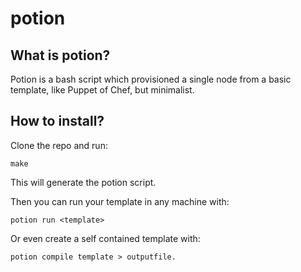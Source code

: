 potion
======

What is potion?
---------------

Potion is a bash script which provisioned a single node from a basic
template, like Puppet of Chef, but minimalist.

How to install?
---------------

Clone the repo and run:

```
make
```

This will generate the potion script.

Then you can run your template in any machine with:

```
potion run <template>
```

Or even create a self contained template with:

```
potion compile template > outputfile.
```
